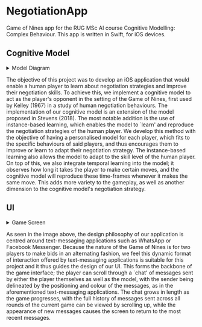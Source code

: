 # NegotiationApp
Game of Nines app for the RUG MSc AI course Cognitive Modelling: Complex Behaviour. This app is written in Swift, for iOS devices.

## Cognitive Model

<details>
<summary>Model Diagram</summary>
<br>

![alt text](Screenshots/Model_Diagram.png)
</details>



The objective of this project was to develop an iOS application that would enable a human player to learn about negotiation strategies and improve their negotiation skills. To achieve this, we implement a cognitive model to act as the player's opponent in the setting of the Game of Nines, first used by Kelley (1967) in a study of human negotiation behaviours. The implementation of our cognitive model is an extension of the model proposed in Stevens (2018). The most notable addition is the use of instance-based learning, which enables the model to `learn' and reproduce the negotiation strategies of the human player. We develop this method with the objective of having a personalised model for each player, which fits to the specific behaviours of said players, and thus encourages them to improve or learn to adapt their negotiation strategy. The instance-based learning also allows the model to adapt to the skill level of the human player. On top of this, we also integrate temporal learning into the model; it observes how long it takes the player to make certain moves, and the cognitive model will reproduce these time-frames whenever it makes the same move. This adds more variety to the gameplay, as well as another dimension to the cognitive model's negotiation strategy.



## UI

<details>
<summary>Game Screen</summary>
<br>

![alt text](Screenshots/GameScreen.jpeg)
</details>



As seen in the image above, the design philosophy of our application is centred around text-messaging applications such as WhatsApp or Facebook Messenger. Because the nature of the Game of Nines is for two players to make bids in an alternating fashion, we feel this dynamic format of interaction offered by text-messaging applications is suitable for this project and it thus guides the design of our UI. This forms the backbone of the game interface; the player can scroll through a `chat' of messages sent by either the player themselves as well as the model, with the sender being delineated by the positioning and colour of the messages, as in the aforementioned text-messaging applications. The chat grows in length as the game progresses, with the full history of messages sent across all rounds of the current game can be viewed by scrolling up, while the appearance of new messages causes the screen to return to the most recent messages.



